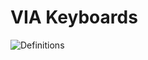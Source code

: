 # VIA Keyboards
![Definitions](https://github.com/the-via/keyboards/actions/workflows/build.yml/badge.svg)
